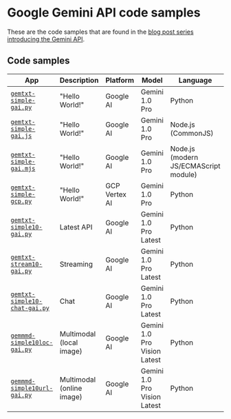 # Google Gemini API code samples

These are the code samples that are found in the [blog post series introducing the Gemini API](https://dev.to/wescpy/series/27183).

## Code samples
App | Description | Platform | Model | Language
--- | --- | --- | --- | ---
[`gemtxt-simple-gai.py`](/gemini/gemtxt-simple-gai.py) | "Hello World!" | Google AI | Gemini 1.0 Pro | Python
[`gemtxt-simple-gai.js`](/gemini/gemtxt-simple-gai.js) | "Hello World!" | Google AI | Gemini 1.0 Pro | Node.js (CommonJS)
[`gemtxt-simple-gai.mjs`](/gemini/gemtxt-simple-gai.mjs) | "Hello World!" | Google AI | Gemini 1.0 Pro | Node.js (modern JS/ECMAScript module)
[`gemtxt-simple-gcp.py`](/gemini/gemtxt-simple-gcp.py) | "Hello World!" | GCP Vertex AI | Gemini 1.0 Pro | Python
[`gemtxt-simple10-gai.py`](/gemini/gemtxt-simple10-gai.py) | Latest API | Google AI | Gemini 1.0 Pro Latest | Python
[`gemtxt-stream10-gai.py`](/gemini/gemtxt-stream10-gai.py) |  Streaming | Google AI | Gemini 1.0 Pro Latest | Python
[`gemtxt-simple10-chat-gai.py`](/gemini/gemtxt-simple10-chat-gai.py) |  Chat | Google AI | Gemini 1.0 Pro Latest | Python
[`gemmmd-simple10loc-gai.py`](/gemini/gemmmd-simple10loc-gai.py) |  Multimodal (local image) | Google AI | Gemini 1.0 Pro Vision Latest | Python
[`gemmmd-simple10url-gai.py`](/gemini/gemmmd-simple10url-gai.py) |  Multimodal (online image) | Google AI | Gemini 1.0 Pro Vision Latest | Python
